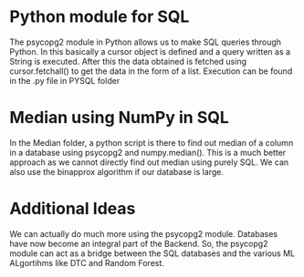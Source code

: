 # Python module for SQL
The psycopg2 module in Python allows us to make SQL queries through Python. In this basically a cursor object is defined and a query written as a String is executed. After this the data obtained is fetched using cursor.fetchall() to get the data in the form of a list. 
Execution can be found in the .py file in PYSQL folder
# Median using NumPy in SQL
In the Median folder, a python script is there to find out median of a column in a database using psycopg2 and numpy.median(). This is a much better approach as we cannot directly find out median using purely SQL. 
We can also use the binapprox algorithm if our database is large.
# Additional Ideas
We can actually do much more using the psycopg2 module. Databases have now become an integral part of the Backend. So, the psycopg2 module can act as a bridge between the SQL databases and the various ML ALgortihms like DTC and Random Forest.
